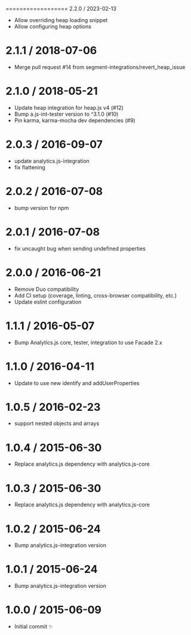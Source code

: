 ==================
2.2.0 / 2023-02-13

  * Allow overriding heap loading snippet
  * Allow configuring heap options

2.1.1 / 2018-07-06
==================

  * Merge pull request #14 from segment-integrations/revert_heap_issue

2.1.0 / 2018-05-21
==================

  * Update heap integration for heap.js v4 (#12)
  * Bump a.js-int-tester version to ^3.1.0 (#10)
  * Pin karma, karma-mocha dev dependencies (#9)

2.0.3 / 2016-09-07
==================

  * update analytics.js-integration
  * fix flattening

2.0.2 / 2016-07-08
==================

  * bump version for npm

2.0.1 / 2016-07-08
==================

  * fix uncaught bug when sending undefined properties

2.0.0 / 2016-06-21
==================

  * Remove Duo compatibility
  * Add CI setup (coverage, linting, cross-browser compatibility, etc.)
  * Update eslint configuration

1.1.1 / 2016-05-07
==================

  * Bump Analytics.js core, tester, integration to use Facade 2.x

1.1.0 / 2016-04-11
==================

  * Update to use new identify and addUserProperties

1.0.5 / 2016-02-23
==================

  * support nested objects and arrays

1.0.4 / 2015-06-30
==================

  * Replace analytics.js dependency with analytics.js-core

1.0.3 / 2015-06-30
==================

  * Replace analytics.js dependency with analytics.js-core

1.0.2 / 2015-06-24
==================

  * Bump analytics.js-integration version

1.0.1 / 2015-06-24
==================

  * Bump analytics.js-integration version

1.0.0 / 2015-06-09
==================

  * Initial commit :sparkles:
